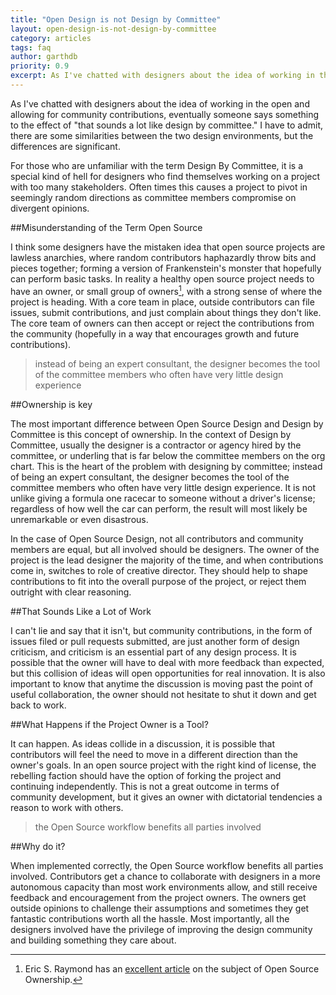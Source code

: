 ```yaml
---
title: "Open Design is not Design by Committee"
layout: open-design-is-not-design-by-committee
category: articles
tags: faq
author: garthdb
priority: 0.9
excerpt: As I've chatted with designers about the idea of working in the open and allowing for community contributions, eventually someone says something to the effect of "that sounds a lot like design by committee." I have to admit, there are some similarities between the two design environments, but the differences are significant.
---
```


As I've chatted with designers about the idea of working in the open and allowing for community contributions, eventually someone says something to the effect of "that sounds a lot like design by committee." I have to admit, there are some similarities between the two design environments, but the differences are significant.

For those who are unfamiliar with the term Design By Committee, it is a special kind of hell for designers who find themselves working on a project with too many stakeholders. Often times this causes a project to pivot in seemingly random directions as committee members compromise on divergent opinions.

##Misunderstanding of the Term Open Source

I think some designers have the mistaken idea that open source projects are lawless anarchies, where random contributors haphazardly throw bits and pieces together; forming a version of Frankenstein's monster that hopefully can perform basic tasks. In reality a healthy open source project needs to have an owner, or small group of owners[^1], with a strong sense of where the project is heading. With a core team in place, outside contributors can file issues, submit contributions, and just complain about things they don't like. The core team of owners can then accept or reject the contributions from the community (hopefully in a way that encourages growth and future contributions).

>instead of being an expert consultant, the designer becomes the tool of the committee members who often have very little design experience

##Ownership is key

The most important difference between Open Source Design and Design by Committee is this concept of ownership. In the context of Design by Committee, usually the designer is a contractor or agency hired by the committee, or underling that is far below the committee members on the org chart. This is the heart of the problem with designing by committee; instead of being an expert consultant, the designer becomes the tool of the committee members who often have very little design experience. It is not unlike giving a formula one racecar to someone without a driver's license; regardless of how well the car can perform, the result will most likely be unremarkable or even disastrous.

In the case of Open Source Design, not all contributors and community members are equal, but all involved should be designers. The owner of the project is the lead designer the majority of the time, and when contributions come in, switches to role of creative director. They should help to shape contributions to fit into the overall purpose of the project, or reject them outright with clear reasoning.

##That Sounds Like a Lot of Work

I can't lie and say that it isn't, but community contributions, in the form of issues filed or pull requests submitted, are just another form of design criticism, and criticism is an essential part of any design process. It is possible that the owner will have to deal with more feedback than expected, but this collision of ideas will open opportunities for real innovation. It is also important to know that anytime the discussion is moving past the point of useful collaboration, the owner should not hesitate to shut it down and get back to work.

##What Happens if the Project Owner is a Tool?

It can happen. As ideas collide in a discussion, it is possible that contributors will feel the need to move in a different direction than the owner's goals. In an open source project with the right kind of license, the rebelling faction should have the option of forking the project and continuing independently. This is not a great outcome in terms of community development, but it gives an owner with dictatorial tendencies a reason to work with others.

>the Open Source workflow benefits all parties involved

##Why do it?

When implemented correctly, the Open Source workflow benefits all parties involved. Contributors get a chance to collaborate with designers in a more autonomous capacity than most work environments allow, and still receive feedback and encouragement from the project owners. The owners get outside opinions to challenge their assumptions and sometimes they get fantastic contributions worth all the hassle. Most importantly, all the designers involved have the privilege of improving the design community and building something they care about.

[^1]:Eric S. Raymond has an [excellent article](http://catb.org/esr/writings/homesteading/homesteading/ar01s04.html) on the subject of Open Source Ownership.
